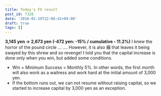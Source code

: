 ```yaml
---
title: Today's FX result
post_id: 7328
date: '2016-01-19T22:08:41+09:00'
draft: true
tags: []
---
```


**3,145 yen → 2,673 yen (-472 yen: -15% / cumulative - 11.2%)** I knew the horror of the pound circle ... .... However, it is also 癪 that leaves it being swayed by this shrew and so revenge! I told you that the capital increase is done only when you win, but added some conditions.

*   Win = Minimum Success = Monthly 5%. In other words, the first month will also work as a waitress and work hard at the initial amount of 3,000 yen.
*   If the bottom runs out, we can not resume without raising capital, so we started to increase capital by 3,000 yen as an exception.
